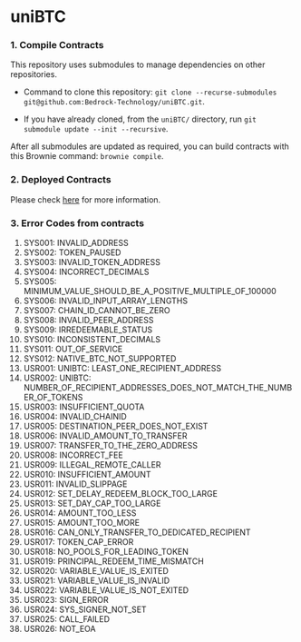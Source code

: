 # uniBTC

### 1. Compile Contracts

This repository uses submodules to manage dependencies on other repositories.

- Command to clone this repository: `git clone --recurse-submodules git@github.com:Bedrock-Technology/uniBTC.git`.

- If you have already cloned, from the `uniBTC/` directory, run `git submodule update --init --recursive`.

After all submodules are updated as required, you can build contracts with this Brownie command: `brownie compile`.

### 2. Deployed Contracts

Please check [here](https://github.com/Bedrock-Technology/uniBTC/tree/main/deployments) for more information.

### 3. Error Codes from contracts

1. SYS001: INVALID_ADDRESS
1. SYS002: TOKEN_PAUSED
1. SYS003: INVALID_TOKEN_ADDRESS
1. SYS004: INCORRECT_DECIMALS
1. SYS005: MINIMUM_VALUE_SHOULD_BE_A_POSITIVE_MULTIPLE_OF_100000
1. SYS006: INVALID_INPUT_ARRAY_LENGTHS
1. SYS007: CHAIN_ID_CANNOT_BE_ZERO
1. SYS008: INVALID_PEER_ADDRESS
1. SYS009: IRREDEEMABLE_STATUS
1. SYS010: INCONSISTENT_DECIMALS
1. SYS011: OUT_OF_SERVICE
1. SYS012: NATIVE_BTC_NOT_SUPPORTED
1. USR001: UNIBTC: LEAST_ONE_RECIPIENT_ADDRESS
1. USR002: UNIBTC: NUMBER_OF_RECIPIENT_ADDRESSES_DOES_NOT_MATCH_THE_NUMBER_OF_TOKENS
1. USR003: INSUFFICIENT_QUOTA
1. USR004: INVALID_CHAINID
1. USR005: DESTINATION_PEER_DOES_NOT_EXIST
1. USR006: INVALID_AMOUNT_TO_TRANSFER
1. USR007: TRANSFER_TO_THE_ZERO_ADDRESS
1. USR008: INCORRECT_FEE
1. USR009: ILLEGAL_REMOTE_CALLER
1. USR010: INSUFFICIENT_AMOUNT
1. USR011: INVALID_SLIPPAGE
1. USR012: SET_DELAY_REDEEM_BLOCK_TOO_LARGE
1. USR013: SET_DAY_CAP_TOO_LARGE
1. USR014: AMOUNT_TOO_LESS
1. USR015: AMOUNT_TOO_MORE
1. USR016: CAN_ONLY_TRANSFER_TO_DEDICATED_RECIPIENT
1. USR017: TOKEN_CAP_ERROR
1. USR018: NO_POOLS_FOR_LEADING_TOKEN
1. USR019: PRINCIPAL_REDEEM_TIME_MISMATCH
1. USR020: VARIABLE_VALUE_IS_EXITED
1. USR021: VARIABLE_VALUE_IS_INVALID
1. USR022: VARIABLE_VALUE_IS_NOT_EXITED
1. USR023: SIGN_ERROR
1. USR024: SYS_SIGNER_NOT_SET
1. USR025: CALL_FAILED
1. USR026: NOT_EOA
